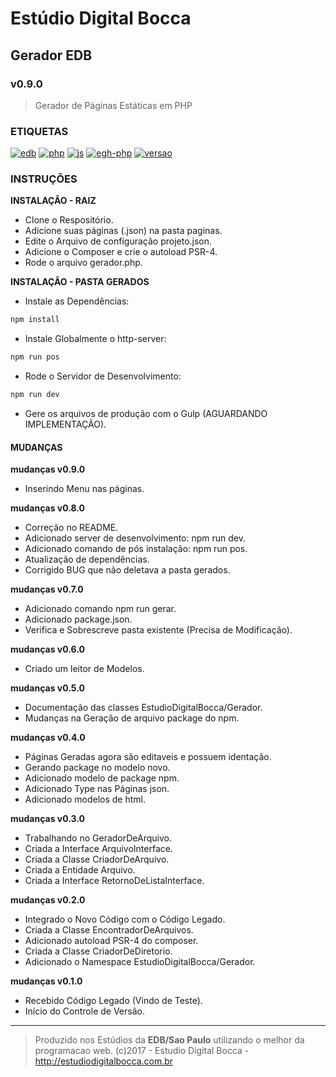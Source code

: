 # Estúdio Digital Bocca
## Gerador EDB ##
### v0.9.0 ###

> Gerador de Páginas Estáticas em PHP

### ETIQUETAS ###

[![edb](https://img.shields.io/badge/produto-EDB-e67e22.svg)](https://estudiodigitalbocca.com.br)
[![php](https://img.shields.io/badge/escrito_em-PHP-9b59b6.svg)](https://estudiodigitalbocca.com.br)
[![js](https://img.shields.io/badge/escrito_em-JS-f1c40f.svg)](https://estudiodigitalbocca.com.br)
[![egh-php](https://img.shields.io/badge/Extreme_Go_Horse-PHP-9b59b6.svg)](https://estudiodigitalbocca.com.br)
[![versao](https://img.shields.io/badge/versao-v0.9.0-7f8c8d.svg)](https://estudiodigitalbocca.com.br)

### INSTRUÇÕES ###

**INSTALAÇÃO - RAIZ**

- Clone o Respositório.
- Adicione suas páginas (.json) na pasta paginas.
- Edite o Arquivo de configuração projeto.json.
- Adicione o Composer e crie o autoload PSR-4.
- Rode o arquivo gerador.php.

**INSTALAÇÃO - PASTA GERADOS**

- Instale as Dependências:
```bash
npm install
```

- Instale Globalmente o http-server:
```bash
npm run pos
```

- Rode o Servidor de Desenvolvimento:
```bash
npm run dev
```

- Gere os arquivos de produção com o Gulp (AGUARDANDO IMPLEMENTAÇÃO).

#### MUDANÇAS ####

**mudanças v0.9.0**

- Inserindo Menu nas páginas.

**mudanças v0.8.0**

- Correção no README.
- Adicionado server de desenvolvimento: npm run dev.
- Adicionado comando de pós instalação: npm run pos.
- Atualização de dependências.
- Corrigido BUG que não deletava a pasta gerados.

**mudanças v0.7.0**

- Adicionado comando npm run gerar.
- Adicionado package.json.
- Verifica e Sobrescreve pasta existente (Precisa de Modificação).

**mudanças v0.6.0**

- Criado um leitor de Modelos.

**mudanças v0.5.0**

- Documentação das classes EstudioDigitalBocca/Gerador.
- Mudanças na Geração de arquivo package do npm.

**mudanças v0.4.0**

- Páginas Geradas agora são editaveis e possuem identação.
- Gerando package no modelo novo.
- Adicionado modelo de package npm.
- Adicionado Type nas Páginas json.
- Adicionado modelos de html.

**mudanças v0.3.0**

- Trabalhando no GeradorDeArquivo.
- Criada a Interface ArquivoInterface.
- Criada a Classe CriadorDeArquivo.
- Criada a Entidade Arquivo.
- Criada a Interface RetornoDeListaInterface.

**mudanças v0.2.0**

- Integrado o Novo Código com o Código Legado.
- Criada a Classe EncontradorDeArquivos.
- Adicionado autoload PSR-4 do composer.
- Criada a Classe CriadorDeDiretorio.
- Adicionado o Namespace EstudioDigitalBocca/Gerador.

**mudanças v0.1.0**

- Recebido Código Legado (Vindo de Teste).
- Início do Controle de Versão.

---

>Produzido nos Estúdios da **EDB/Sao Paulo** utilizando o melhor da programacao web.
>(c)2017 - Estudio Digital Bocca - http://estudiodigitalbocca.com.br